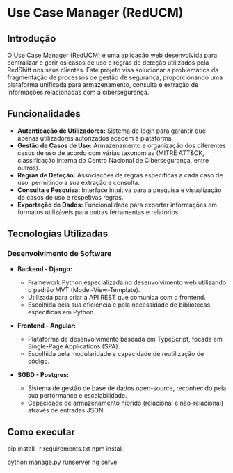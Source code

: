 # Use Case Manager (RedUCM)

## Introdução

O Use Case Manager (RedUCM) é uma aplicação web desenvolvida para centralizar e gerir os casos de uso e regras de deteção utilizados pela RedShift nos seus clientes. Este projeto visa solucionar a problemática da fragmentação de processos de gestão de segurança, proporcionando uma plataforma unificada para armazenamento, consulta e extração de informações relacionadas com a cibersegurança.

## Funcionalidades

- **Autenticação de Utilizadores:** Sistema de login para garantir que apenas utilizadores autorizados acedem à plataforma.
- **Gestão de Casos de Uso:** Armazenamento e organização dos diferentes casos de uso de acordo com várias taxonomias (MITRE ATT&CK, classificação interna do Centro Nacional de Cibersegurança, entre outros).
- **Regras de Deteção:** Associações de regras específicas a cada caso de uso, permitindo a sua extração e consulta.
- **Consulta e Pesquisa:** Interface intuitiva para a pesquisa e visualização de casos de uso e respetivas regras.
- **Exportação de Dados:** Funcionalidade para exportar informações em formatos utilizáveis para outras ferramentas e relatórios.

## Tecnologias Utilizadas

### Desenvolvimento de Software

- **Backend - Django:**
  - Framework Python especializada no desenvolvimento web utilizando o padrão MVT (Model-View-Template).
  - Utilizada para criar a API REST que comunica com o frontend.
  - Escolhida pela sua eficiência e pela necessidade de bibliotecas específicas em Python.

- **Frontend - Angular:**
  - Plataforma de desenvolvimento baseada em TypeScript, focada em Single-Page Applications (SPA).
  - Escolhida pela modularidade e capacidade de reutilização de código.

- **SGBD - Postgres:**
  - Sistema de gestão de base de dados open-source, reconhecido pela sua performance e escalabilidade.
  - Capacidade de armazenamento híbrido (relacional e não-relacional) através de entradas JSON.

## Como executar
pip install -r requirements.txt
npm install

python manage.py runserver
ng serve
